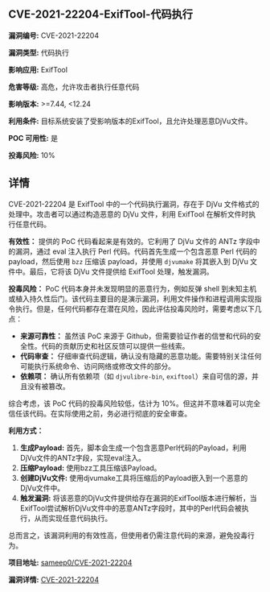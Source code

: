 ## CVE-2021-22204-ExifTool-代码执行

**漏洞编号:** CVE-2021-22204

**漏洞类型:** 代码执行

**影响应用:** ExifTool

**危害等级:** 高危，允许攻击者执行任意代码

**影响版本:** >=7.44, <12.24

**利用条件:** 目标系统安装了受影响版本的ExifTool，且允许处理恶意DjVu文件。

**POC 可用性:** 是

**投毒风险:** 10%

## 详情

CVE-2021-22204 是 ExifTool 中的一个代码执行漏洞，存在于 DjVu 文件格式的处理中。攻击者可以通过构造恶意的 DjVu 文件，利用 ExifTool 在解析文件时执行任意代码。

**有效性：**
提供的 PoC 代码看起来是有效的。它利用了 DjVu 文件的 ANTz 字段中的漏洞，通过 eval 注入执行 Perl 代码。代码首先生成一个包含恶意 Perl 代码的 payload，然后使用 `bzz` 压缩该 payload，并使用 `djvumake` 将其嵌入到 DjVu 文件中。最后，它将该 DjVu 文件提供给 ExifTool 处理，触发漏洞。

**投毒风险：**
PoC 代码本身并未发现明显的恶意行为，例如反弹 shell 到未知主机或植入持久性后门。该代码主要目的是演示漏洞，利用文件操作和进程调用实现指令执行。但是，任何代码都存在潜在风险，因此评估投毒风险时，需要考虑以下几点：
* **来源可靠性：** 虽然该 PoC 来源于 Github，但需要验证作者的信誉和代码的安全性。代码的贡献历史和社区反馈可以提供一些线索。
* **代码审查：** 仔细审查代码逻辑，确认没有隐藏的恶意功能。需要特别关注任何可能执行系统命令、访问网络或修改文件的部分。
* **依赖项：** 确认所有依赖项（如 `djvulibre-bin`, `exiftool`）来自可信的源，并且没有被篡改。

综合考虑，该 PoC 代码的投毒风险较低，估计为 10%。但这并不意味着可以完全信任该代码。在实际使用之前，务必进行彻底的安全审查。

**利用方式：**
1.  **生成Payload:**  首先，脚本会生成一个包含恶意Perl代码的Payload，利用DjVu文件的ANTz字段，实现eval注入。
2.  **压缩Payload:** 使用bzz工具压缩该Payload。
3.  **创建DjVu文件:**  使用djvumake工具将压缩后的Payload嵌入到一个恶意的DjVu文件中。
4.  **触发漏洞:**  将该恶意的DjVu文件提供给存在漏洞的ExifTool版本进行解析，当ExifTool尝试解析DjVu文件中的恶意ANTz字段时，其中的Perl代码会被执行，从而实现任意代码执行。

总而言之，该漏洞利用的有效性高，但使用者仍需注意代码的来源，避免投毒行为。

**项目地址:** [sameep0/CVE-2021-22204](https://github.com/sameep0/CVE-2021-22204)

**漏洞详情:** [CVE-2021-22204](https://nvd.nist.gov/vuln/detail/CVE-2021-22204)